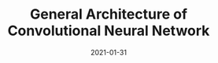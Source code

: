---
title: General Architecture of Convolutional Neural Network
date: 2021-01-31
tags: AI, machine learning, computer vision
index_img: /images/thumbnail/cnn.jpg
---